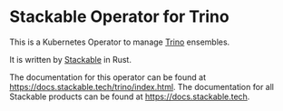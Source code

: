 # Stackable Operator for Trino

This is a Kubernetes Operator to manage [Trino](https://trino.io/) ensembles.

It is written by [Stackable](https://www.stackable.de) in Rust.

The documentation for this operator can be found at https://docs.stackable.tech/trino/index.html.
The documentation for all Stackable products can be found at https://docs.stackable.tech.